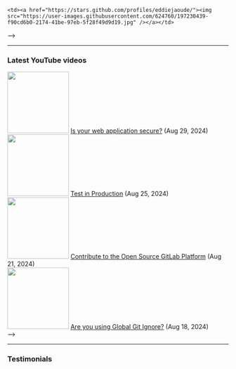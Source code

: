 <!--<a href="https://eddiejaoude.substack.com/p/links" target="_blank"><img src="https://user-images.githubusercontent.com/624760/197235663-1a08eef9-4f9f-4986-8177-c32329a65f3e.jpeg" /></a> -->

<!-- <p align="center">I believe Open Source is for EVERYONE; yes, YOU TOO! Join me on my <a href="http://youtube.com/eddiejaoude?sub_confirmation=1">YouTube channel</a> so we can geek out 🎥</p> -->

<!-- <p align="center">
  <a href="https://x.com/namitchp">
    <img src="https://img.shields.io/badge/follow-%40eddiejaoude%20130k+-1DA1F2?label=Twitter&logo=twitter&style=for-the-badge&color=1A8CD8" alt="Eddie Jaoude's Twitter"/>
  </a>
  <a href="https://discord.com/invite/jZQs6Wu">
    <img src="https://img.shields.io/discord/699608417039286293?logo=discord&style=for-the-badge&color=404EED" alt="EddieHub Discord"/>
  </a>
  <a href="http://youtube.com/eddiejaoude?sub_confirmation=1">
    <img src="https://img.shields.io/youtube/channel/subscribers/UC5mnBodB73bR88fLXHSfzYA?style=for-the-badge&logo=youtube&label=Youtube&color=FF0000" alt="Eddie Jaoude's YouTube channel"/>
  </a>
</p>  -->

<!-- <table>
  <tr>
   <!-- <td><a href="https://stars.github.com/profiles/eddiejaoude/"><img src="https://user-images.githubusercontent.com/624760/197230432-de4db9f3-8c8d-4421-8ed4-fc83c02f73e6.jpeg" /></a></td> -->
    <td><a href="https://stars.github.com/profiles/eddiejaoude/"><img src="https://user-images.githubusercontent.com/624760/197230439-f90cd6b0-2174-41be-97eb-5f28f49d9d19.jpg" /></a></td>
  </tr>
</table> -->

---

### Latest YouTube videos

<!-- <table>
<!-- YOUTUBE-VIDEOS-LIST:START --><tr><td><a href="https://www.youtube.com/watch?v=XZOgX6sq1ZY"><img width="140px" src="https://i.ytimg.com/vi/XZOgX6sq1ZY/mqdefault.jpg"></a></td>
<td><a href="https://www.youtube.com/watch?v=XZOgX6sq1ZY">Is your web application secure?</a> (Aug 29, 2024)<br/></td></tr>
<tr><td><a href="https://www.youtube.com/watch?v=K3iZJSWyOGc"><img width="140px" src="https://i.ytimg.com/vi/K3iZJSWyOGc/mqdefault.jpg"></a></td>
<td><a href="https://www.youtube.com/watch?v=K3iZJSWyOGc">Test in Production</a> (Aug 25, 2024)<br/></td></tr>
<tr><td><a href="https://www.youtube.com/watch?v=XBvWwxQ-VFw"><img width="140px" src="https://i.ytimg.com/vi/XBvWwxQ-VFw/mqdefault.jpg"></a></td>
<td><a href="https://www.youtube.com/watch?v=XBvWwxQ-VFw">Contribute to the Open Source GitLab Platform</a> (Aug 21, 2024)<br/></td></tr>
<tr><td><a href="https://www.youtube.com/watch?v=qL7n5C-tv3U"><img width="140px" src="https://i.ytimg.com/vi/qL7n5C-tv3U/mqdefault.jpg"></a></td>
<td><a href="https://www.youtube.com/watch?v=qL7n5C-tv3U">Are you using Global Git Ignore?</a> (Aug 18, 2024)<br/></td></tr>
<!-- YOUTUBE-VIDEOS-LIST:END -->
</table>-->

---

### Testimonials

<!-- <table>
  <tr>
    <th>Author</th>
    <th>Message</th>
  </tr>
  <tr>
    <td><a target="_blank" href="https://twitter.com/urlichsanais/status/1349358736092094467">Anaïs Urlichs</a></td>
    <td>Eddie is probably the most genuine and kind person I know in tech 🥰 providing opportunities and consistently cheering without expecting anything in return! He just recommended me for a podcast 😱</td>
  </tr>
  <tr>
    <td><a target="_blank" href="https://twitter.com/yalematta/status/1304541107330658313">Layale</a></td>
    <td>Following @eddiejaoude videos helped me a lot. You'll learn by practicing during his livestreams. Check his YouTube channel!</td>
  </tr>
  <tr>
    <td><a target="_blank" href="https://twitter.com/__nawalhmw/status/1304572901140635648">Nawal Alhamwi</a></td>
    <td>YES, CAN'T AGREE MORE!! 💯 His videos (both the content && the way he delivers information) made me love Github more!🤩 Thanks @eddiejaoude 🌟</td>
  </tr>
  <tr>
    <td><a target="_blank" href="https://twitter.com/allanregush/status/1304484456221167617">Allan Regush</a></td>
    <td>Working with @eddiejaoude and his open source community has been a positive experience. If you have been wanting to contribute to open source but don't know where to start. Come join the community.</td>
  </tr>
</table>

<p>All my social links and courses in one place... https://eddiejaoude.substack.com/p/links</p> -->
